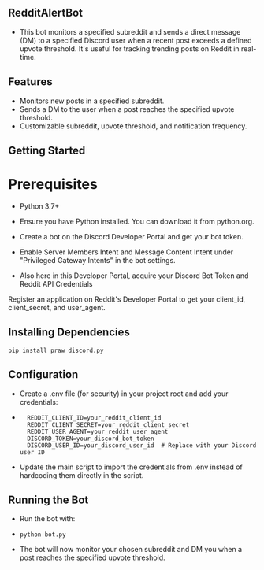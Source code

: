 ## RedditAlertBot

- This bot monitors a specified subreddit and sends a direct message (DM) to a specified Discord user when a recent post exceeds a defined upvote threshold. It's useful for tracking trending posts on Reddit in real-time.

## Features

- Monitors new posts in a specified subreddit.
- Sends a DM to the user when a post reaches the specified upvote threshold.
- Customizable subreddit, upvote threshold, and notification frequency.

## Getting Started
# Prerequisites
- Python 3.7+

- Ensure you have Python installed. You can download it from python.org.

- Create a bot on the Discord Developer Portal and get your bot token.
- Enable Server Members Intent and Message Content Intent under "Privileged Gateway Intents" in the bot settings.
- Also here in this Developer Portal,  acquire your Discord Bot Token and Reddit API Credentials

Register an application on Reddit's Developer Portal to get your client_id, client_secret, and user_agent.

## Installing Dependencies

    pip install praw discord.py

## Configuration

- Create a .env file (for security) in your project root and add your credentials:
-       REDDIT_CLIENT_ID=your_reddit_client_id
        REDDIT_CLIENT_SECRET=your_reddit_client_secret
        REDDIT_USER_AGENT=your_reddit_user_agent
        DISCORD_TOKEN=your_discord_bot_token
        DISCORD_USER_ID=your_discord_user_id  # Replace with your Discord user ID

- Update the main script to import the credentials from .env instead of hardcoding them directly in the script.

## Running the Bot

- Run the bot with:
-     python bot.py
- The bot will now monitor your chosen subreddit and DM you when a post reaches the specified upvote threshold.




